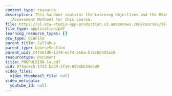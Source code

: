 ```yaml
---
content_type: resource
description: This handout contains the Learning Objectives and the Measurable Outcomes
  (Assessment Method) for this course.
file: https://ol-ocw-studio-app-production.s3.amazonaws.com/courses/16-01-unified-engineering-i-ii-iii-iv-fall-2005-spring-2006/074acec517d2ba392fa965b4bb34eb49_PROPULSION_lo.pdf
file_type: application/pdf
learning_resource_types: []
ocw_type: OCWFile
parent_title: Syllabus
parent_type: CourseSection
parent_uid: c4fd6fd6-1378-ecf4-a56a-b73c6b455e18
resourcetype: Document
title: PROPULSION_lo.pdf
uid: 074acec5-17d2-ba39-2fa9-65b4bb34eb49
video_files:
  video_thumbnail_file: null
video_metadata:
  youtube_id: null
---
```

